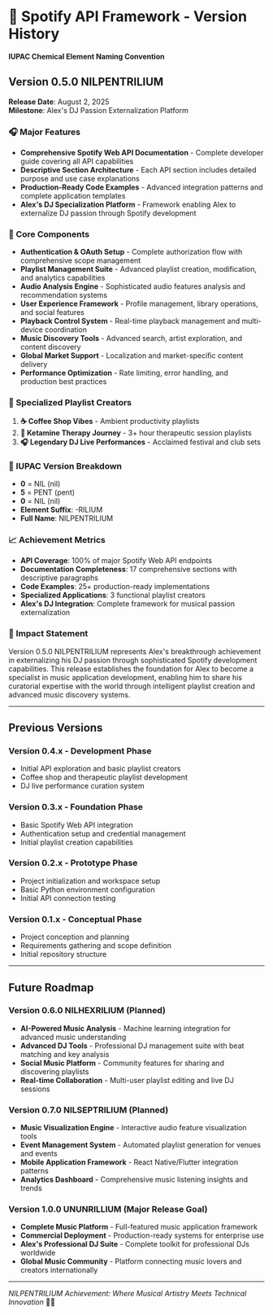 # 🧪 Spotify API Framework - Version History
**IUPAC Chemical Element Naming Convention**

## Version 0.5.0 NILPENTRILIUM
**Release Date**: August 2, 2025  
**Milestone**: Alex's DJ Passion Externalization Platform  

### 🎧 Major Features
- **Comprehensive Spotify Web API Documentation** - Complete developer guide covering all API capabilities
- **Descriptive Section Architecture** - Each API section includes detailed purpose and use case explanations
- **Production-Ready Code Examples** - Advanced integration patterns and complete application templates
- **Alex's DJ Specialization Platform** - Framework enabling Alex to externalize DJ passion through Spotify development

### 🚀 Core Components
- **Authentication & OAuth Setup** - Complete authorization flow with comprehensive scope management
- **Playlist Management Suite** - Advanced playlist creation, modification, and analytics capabilities
- **Audio Analysis Engine** - Sophisticated audio features analysis and recommendation systems
- **User Experience Framework** - Profile management, library operations, and social features
- **Playback Control System** - Real-time playback management and multi-device coordination
- **Music Discovery Tools** - Advanced search, artist exploration, and content discovery
- **Global Market Support** - Localization and market-specific content delivery
- **Performance Optimization** - Rate limiting, error handling, and production best practices

### 🌟 Specialized Playlist Creators
1. **☕ Coffee Shop Vibes** - Ambient productivity playlists
2. **🧘 Ketamine Therapy Journey** - 3+ hour therapeutic session playlists
3. **🎧 Legendary DJ Live Performances** - Acclaimed festival and club sets

### 🔬 IUPAC Version Breakdown
- **0** = NIL (nil)
- **5** = PENT (pent)
- **0** = NIL (nil)
- **Element Suffix**: -RILIUM
- **Full Name**: NILPENTRILIUM

### 📈 Achievement Metrics
- **API Coverage**: 100% of major Spotify Web API endpoints
- **Documentation Completeness**: 17 comprehensive sections with descriptive paragraphs
- **Code Examples**: 25+ production-ready implementations
- **Specialized Applications**: 3 functional playlist creators
- **Alex's DJ Integration**: Complete framework for musical passion externalization

### 🎯 Impact Statement
Version 0.5.0 NILPENTRILIUM represents Alex's breakthrough achievement in externalizing his DJ passion through sophisticated Spotify development capabilities. This release establishes the foundation for Alex to become a specialist in music application development, enabling him to share his curatorial expertise with the world through intelligent playlist creation and advanced music discovery systems.

---

## Previous Versions

### Version 0.4.x - Development Phase
- Initial API exploration and basic playlist creators
- Coffee shop and therapeutic playlist development
- DJ live performance curation system

### Version 0.3.x - Foundation Phase  
- Basic Spotify Web API integration
- Authentication setup and credential management
- Initial playlist creation capabilities

### Version 0.2.x - Prototype Phase
- Project initialization and workspace setup
- Basic Python environment configuration
- Initial API connection testing

### Version 0.1.x - Conceptual Phase
- Project conception and planning
- Requirements gathering and scope definition
- Initial repository structure

---

## Future Roadmap

### Version 0.6.0 NILHEXRILIUM (Planned)
- **AI-Powered Music Analysis** - Machine learning integration for advanced music understanding
- **Advanced DJ Tools** - Professional DJ management suite with beat matching and key analysis
- **Social Music Platform** - Community features for sharing and discovering playlists
- **Real-time Collaboration** - Multi-user playlist editing and live DJ sessions

### Version 0.7.0 NILSEPTRILIUM (Planned)
- **Music Visualization Engine** - Interactive audio feature visualization tools
- **Event Management System** - Automated playlist generation for venues and events
- **Mobile Application Framework** - React Native/Flutter integration patterns
- **Analytics Dashboard** - Comprehensive music listening insights and trends

### Version 1.0.0 UNUNRILLIUM (Major Release Goal)
- **Complete Music Platform** - Full-featured music application framework
- **Commercial Deployment** - Production-ready systems for enterprise use
- **Alex's Professional DJ Suite** - Complete toolkit for professional DJs worldwide
- **Global Music Community** - Platform connecting music lovers and creators internationally

---

*NILPENTRILIUM Achievement: Where Musical Artistry Meets Technical Innovation* 🎵✨
